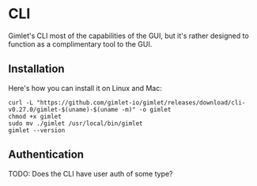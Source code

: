 # CLI

Gimlet's CLI most of the capabilities of the GUI, but it's rather designed to function as a complimentary tool to the GUI.

## Installation

Here's how you can install it on Linux and Mac:

```
curl -L "https://github.com/gimlet-io/gimlet/releases/download/cli-v0.27.0/gimlet-$(uname)-$(uname -m)" -o gimlet
chmod +x gimlet
sudo mv ./gimlet /usr/local/bin/gimlet
gimlet --version
```

## Authentication
TODO: Does the CLI have user auth of some type?
